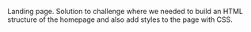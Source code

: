 Landing page.
Solution to challenge where we needed to build an HTML structure of the homepage and also add styles to the page with CSS.
